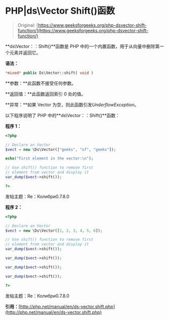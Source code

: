 # PHP|ds\Vector Shift()函数

> Original: [https://www.geeksforgeeks.org/php-dsvector-shift-function/](https://www.geeksforgeeks.org/php-dsvector-shift-function/)

**ds\Vector：：Shift()**函数是 PHP 中的一个内置函数，用于从向量中删除第一个元素并返回它。

**语法：**

```php
*mixed* public Ds\Vector::shift( void )

```

**参数：**此函数不接受任何参数。

**返回值：**此函数返回索引 0 处的值。

**异常：**如果 Vector 为空，则此函数引发*UnderflowException*。

以下程序说明了 PHP 中的**ds\Vector：：Shift()**函数：

**程序 1：**

```php
<?php

// Declare an Vector
$vect = new \Ds\Vector(["geeks", "of", "geeks"]);

echo("First element in the vector:\n");

// Use shift() function to remove first 
// element from vector and display it
var_dump($vect->shift());

?>
```

发帖主题：Re：Колибри0.7.8.0

**程序 2：**

```php
<?php

// Declare an Vector
$vect = new \Ds\Vector([1, 2, 3, 4, 5, 6]);

// Use shift() function to remove first 
// element from vector and display it
var_dump($vect->shift());

var_dump($vect->shift());

var_dump($vect->shift());

var_dump($vect->shift());

?>
```

发帖主题：Re：Колибри0.7.8.0

**引用：**[http://php.net/manual/en/ds-vector.shift.php](http://php.net/manual/en/ds-vector.shift.php)